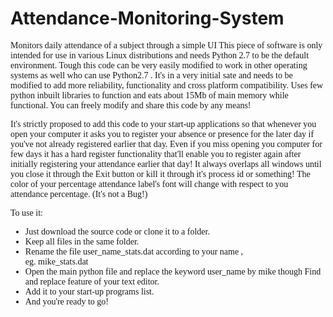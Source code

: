 # Attendance-Monitoring-System
<div style="font-family:NanumGothicCoding;">
Monitors daily attendance of a subject through a simple UI
This piece of software is only intended for use in various Linux distributions and needs Python 2.7 to be the default environment.
Tough this code can be very easily modified to work in other operating systems as well who can use Python2.7 .
It's in a very initial sate and needs to be modified to add more reliability, functionality and cross platform compatibility.
Uses few python inbuilt libraries to function and eats about 15Mb of main memory while functional.
You can freely modify and share this code by any means!


It's strictly proposed to add this code to your start-up applications so that whenever you open your computer it asks you to register your absence or presence for the later day if you've not already registered earlier that day.
Even if you miss opening you computer for few days it has a hard register functionality that'll enable you to register again after initially registering your attendance earlier that day!
It always overlaps all windows until you close it through the Exit button or kill it through it's process id or something!
The color of your percentage attendance label's font will change with respect to you attendance percentage. (It's not a Bug!)

To use it:
<ul>
<li>Just download the source code or clone it to a folder.</li>
<li>Keep all files in the same folder.</li>
<li>Rename the file user_name_stats.dat according to your name , </li> eg. mike_stats.dat
<li> Open the main python file and replace the keyword user_name by mike though Find and replace feature of your text editor.</li>
<li>Add it to your start-up programs list.</li>
<li>And you're ready to go! </li>
</ul> </div>
